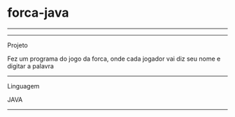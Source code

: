 # forca-java
**********************************************************************************************************



****************************************************************************************************
Projeto


Fez um programa do jogo da forca, onde cada jogador vai diz seu nome e digitar a palavra 
****************************************************************************************************
Linguagem

JAVA
*************************************************************************************************
